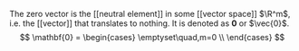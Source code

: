 
The zero vector is the [[neutral element]] in some [[vector space]] $\R^m$, i.e. the [[vector]] that translates to nothing. It is denoted as $\mathbf{0}$ or $\vec{0}$.
$$
\mathbf{0} =
\begin{cases}
\emptyset\quad,m=0 \\
\end{cases}
$$

